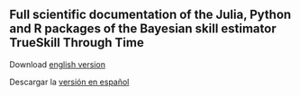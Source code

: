 ## Full scientific documentation of the Julia, Python and R packages of the Bayesian skill estimator TrueSkill Through Time

Download [english version](https://github.com/glandfried/TrueSkillThroughTime/releases/download/doc.0.0.0/article-en.pdf)

Descargar la [versión en español](https://github.com/glandfried/TrueSkillThroughTime/releases/download/doc.0.0.0/article-es.pdf)
